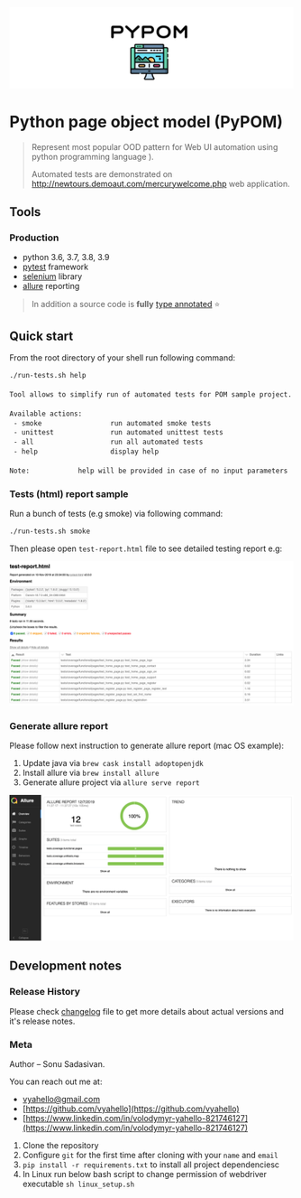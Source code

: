 ![Screenshot](icon.png)



# Python page object model (PyPOM)
> Represent most popular OOD pattern for Web UI automation using python programming language ).
>
> Automated tests are demonstrated on http://newtours.demoaut.com/mercurywelcome.php web application. 

## Tools

### Production
- python 3.6, 3.7, 3.8, 3.9
- [pytest](https://pypi.org/project/pytest/) framework
- [selenium](https://selenium.dev/) library
- [allure](https://docs.qameta.io/allure/) reporting


> In addition a source code is **fully** [type annotated](https://docs.python.org/3/library/typing.html) ⭐

## Quick start
From the root directory of your shell run following command:

```bash
./run-tests.sh help

Tool allows to simplify run of automated tests for POM sample project.

Available actions:
 - smoke                 run automated smoke tests
 - unittest              run automated unittest tests
 - all                   run all automated tests
 - help                  display help

Note:            help will be provided in case of no input parameters
```

### Tests (html) report sample
Run a bunch of tests (e.g smoke) via following command:
```bash
./run-tests.sh smoke
```

Then please open `test-report.html` file to see detailed testing report e.g:

![Screenshot](demoauto/image/report.png)

### Generate allure report
Please follow next instruction to generate allure report (mac OS example):
1. Update java via `brew cask install adoptopenjdk`
2. Install allure via `brew install allure`
3. Generate allure project via `allure serve report`

![Screenshot](demoauto/image/allure.png)

## Development notes

### Release History

Please check [changelog](CHANGELOG.md) file to get more details about actual versions and it's release notes.

### Meta
Author – Sonu Sadasivan.


You can reach out me at:
* [vyahello@gmail.com](vyahello@gmail.com)
* [https://github.com/vyahello](https://github.com/vyahello)
* [https://www.linkedin.com/in/volodymyr-yahello-821746127](https://www.linkedin.com/in/volodymyr-yahello-821746127)


1. Clone the repository
2. Configure `git` for the first time after cloning with your `name` and `email`
3. `pip install -r requirements.txt` to install all project dependenciesc
4. In Linux run below bash script to change permission of webdriver executable
	`sh linux_setup.sh`


